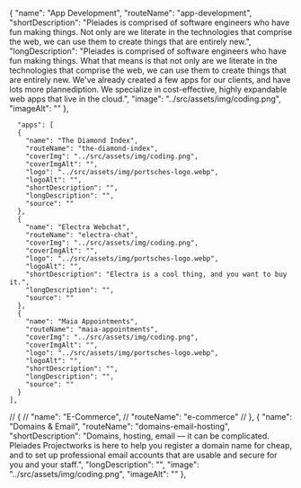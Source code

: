 {
        "name": "App Development",
        "routeName": "app-development",
        "shortDescription": "Pleiades is comprised of software engineers who have fun making things. Not only are we literate in the technologies that comprise the web, we can use them to create things that are entirely new.",
        "longDescription": "Pleiades is comprised of software engineers who have fun making things. What that means is that not only are we literate in the technologies that comprise the web, we can use them to create things that are entirely new. We've already created a few apps for our clients, and have lots more plannediption. We specialize in cost-effective, highly expandable web apps that live in the cloud.",
        "image": "../src/assets/img/coding.png",
        "imageAlt": ""
      },

      "apps": [
      {
        "name": "The Diamond Index",
        "routeName": "the-diamond-index",
        "coverImg": "../src/assets/img/coding.png",
        "coverImgAlt": "",
        "logo": "../src/assets/img/portsches-logo.webp",
        "logoAlt": "",
        "shortDescription": "",
        "longDescription": "",
        "source": ""
      },
      {
        "name": "Electra Webchat",
        "routeName": "electra-chat",
        "coverImg": "../src/assets/img/coding.png",
        "coverImgAlt": "",
        "logo": "../src/assets/img/portsches-logo.webp",
        "logoAlt": "",
        "shortDescription": "Electra is a cool thing, and you want to buy it.",
        "longDescription": "",
        "source": ""
      },
      {
        "name": "Maia Appointments",
        "routeName": "maia-appointments",
        "coverImg": "../src/assets/img/coding.png",
        "coverImgAlt": "",
        "logo": "../src/assets/img/portsches-logo.webp",
        "logoAlt": "",
        "shortDescription": "",
        "longDescription": "",
        "source": ""
      }
    ],
   
  
  // {
        //   "name": "E-Commerce",
        //   "routeName": "e-commerce"
        // },
  {
        "name": "Domains & Email",
        "routeName": "domains-email-hosting",
        "shortDescription": "Domains, hosting, email — it can be complicated. Pleiades Projectworks is here to help you register a domain name for cheap, and to set up professional email accounts that are usable and secure for you and your staff.",
        "longDescription": "",
        "image": "../src/assets/img/coding.png",
        "imageAlt": ""
      },